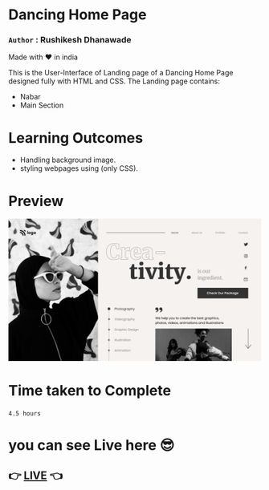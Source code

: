 # Dancing Home Page

### `Author` : **Rushikesh Dhanawade**

Made with ❤ in india

This is the User-Interface of Landing page of a Dancing Home Page designed fully with HTML and CSS. The Landing page contains:

- Nabar
- Main Section

# Learning Outcomes

- Handling background image.
- styling webpages using (only CSS).

# Preview

![preview](thumbnail.png)

# Time taken to Complete

`4.5 hours`

# you can see Live here 😎

## 👉 [LIVE](https://rushi-dancing-home-page.netlify.app/) 👈